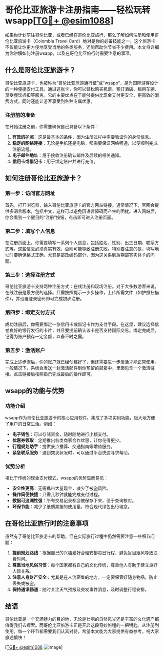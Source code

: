# 哥伦比亚旅游卡注册指南——轻松玩转wsapp[[TG💪+ @esim1088](https://t.me/s/esim1088)]

如果你计划前往哥伦比亚，或者已经在哥伦比亚旅行，那么了解如何注册和使用哥伦比亚旅游卡（Colombia Travel Card）绝对是你的必备技能之一。这个旅游卡不仅能让你更方便地享受当地的各类服务，还能帮助你节省不少费用。本文将详细为你讲解如何注册wsapp，以及在哥伦比亚旅行时需要注意的事项。

## 什么是哥伦比亚旅游卡？

哥伦比亚旅游卡，也被称为“哥伦比亚旅游通行证”或“wsapp”，是为国际游客设计的一种便捷支付工具。通过这张卡，你可以轻松购买机票、预订酒店、租用车辆、享受餐饮折扣等服务。它的主要优点在于能够提供比现金支付更安全、更高效的消费方式，同时还能让游客享受到各种专属优惠。

### 注册前的准备

在开始注册之前，你需要确保自己具备以下条件：

1. **有效的护照**：这是最基本的条件，因为注册过程中需要验证你的身份信息。
2. **稳定的网络连接**：无论是手机还是电脑，都需要保证网络畅通，以便顺利完成注册流程。
3. **电子邮件地址**：用于接收注册确认邮件及后续的相关通知。
4. **信用卡或借记卡**：用于绑定账户并进行充值。

## 如何注册哥伦比亚旅游卡？

### 第一步：访问官方网址

首先，打开浏览器，输入哥伦比亚旅游卡的官方网站链接。通常情况下，官网会提供多语言版本，包括中文，这样可以避免因语言障碍而产生的困扰。进入网站后，你会看到一个醒目的“注册”按钮，点击即可进入注册页面。

### 第二步：填写个人信息

在注册页面上，你需要填写一系列个人信息，包括姓名、性别、出生日期、联系方式等。这些信息必须真实有效，否则可能导致注册失败。特别要注意的是，填写地址时要确保格式正确，尤其是邮政编码部分，因为这关系到后期邮寄实体卡的问题。

### 第三步：选择注册方式

哥伦比亚旅游卡支持两种注册方式：在线注册和现场注册。对于大多数游客来说，在线注册是最方便的选择。只需按照提示一步步操作，上传所需文件（如护照扫描件），并设置登录密码即可完成初步注册。

### 第四步：绑定支付方式

成功注册后，你需要绑定一张信用卡或借记卡作为支付手段。在这里，建议选择信誉良好的银行发行的卡片，并且要提前确认该卡是否支持国际交易。绑定完成后，记得为账户预存一定金额，以备不时之需。

### 第五步：激活账户

完成上述步骤后，你的账户就已经创建好了，但还需要进一步激活才能正常使用。一般情况下，系统会发送一封激活邮件到你预留的邮箱中，里面包含一个激活链接。点击链接后按照指示完成最后的操作即可。

## wsapp的功能与优势

### 功能介绍

wsapp作为哥伦比亚旅游卡的核心应用软件，集成了多项实用功能，极大地方便了用户的日常生活。例如：

- **电子钱包**：可以存储资金，随时随地进行小额支付。
- **优惠券领取**：定期推出各类商家合作优惠，让你花得更少。
- **行程规划助手**：提供景点推荐、交通指南等增值服务。
- **紧急联系服务**：遇到突发状况时，可以通过平台快速寻求帮助。

### 优势分析

相比于传统的现金支付模式，wsapp的优势显而易见：

- **安全性更高**：无需携带大量现金，减少了被盗风险。
- **操作简便快捷**：只需几秒钟就能完成支付过程。
- **数据可追溯性强**：所有交易记录都会被保存下来，便于查询核对。
- **环保节能**：减少了纸质票据的使用量，符合现代绿色出行理念。

## 在哥伦比亚旅行时的注意事项

虽然有了哥伦比亚旅游卡的帮助，但在实际旅行过程中仍然需要注意一些细节问题：

1. **提前规划路线**：根据自己的兴趣爱好合理安排每日行程，避免盲目跟风导致浪费时间。
2. **尊重当地风俗习惯**：每个国家都有自己的文化传统，尊重他人有助于建立良好人际关系。
3. **注意人身财产安全**：尤其是在人流密集的地方，一定要保管好随身物品，防止丢失或被盗。
4. **保持通讯畅通**：随时关注天气预报及突发事件消息，及时调整行程安排。

## 结语

哥伦比亚是一个充满魅力的目的地，无论是壮丽的自然风光还是丰富的文化遗产都值得我们去探索。而哥伦比亚旅游卡正是开启这段奇妙旅程的一把钥匙。从注册到使用，每一个环节都需要我们认真对待。希望本文能为大家提供有益参考，祝大家旅途愉快！

[[TG💪+ @esim1088](https://t.me/s/esim1088) ![Image](https://i.postimg.cc/4NQfJmqS/Snipaste-2025-05-13-00-14-12.png)]